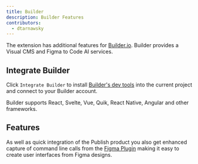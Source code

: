 ```yaml
---
title: Builder
description: Builder Features
contributors:
  - dtarnawsky
---
```


The extension has additional features for [Builder.io](https://builder.io/). Builder provides a Visual CMS and Figma to Code AI services.


## Integrate Builder

Click `Integrate Builder` to install [Builder's dev tools](https://www.builder.io/c/docs/devtools) into the current project and connect to your Builder account. 

Builder supports React, Svelte, Vue, Quik, React Native, Angular and other frameworks.

## Features

As well as quick integration of the Publish product you also get enhanced capture of command line calls from the [Figma Plugin](https://www.builder.io/m/design-to-code) making it easy to create user interfaces from Figma designs.